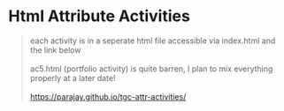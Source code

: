 # Html Attribute Activities
> each activity is in a seperate html file accessible via index.html and the link below
<br><br>
> ac5.html (portfolio activity) is quite barren, I plan to mix everything properly at a later date!
<br><br>
https://parajay.github.io/tgc-attr-activities/
